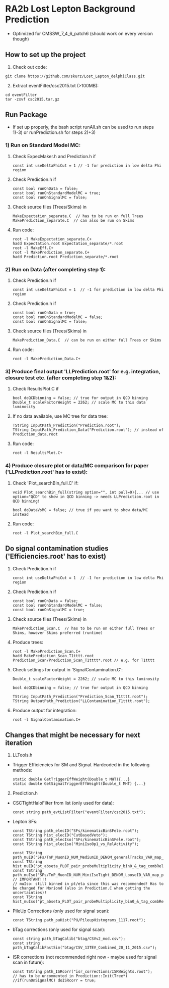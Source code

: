 # RA2b Lost Lepton Background Prediction

- Optimized for CMSSW_7_4_6_patch6 (should work on every version though)

## How to set up the project
1. Check out code:

  ```
  git clone https://github.com/skurz/Lost_Lepton_delphiClass.git
  ```
2. Extract eventFilter/csc2015.txt (>100MB):

  ```
  cd eventFilter
  tar -zxvf csc2015.tar.gz
  ```


## Run Package 

- If set up properly, the bash script runAll.sh can be used to run steps 1)-3) or runPrediction.sh for steps 2)+3)

### 1) Run on Standard Model MC:

1. Check ExpecMaker.h and Prediction.h if
  
    ```
    const int useDeltaPhiCut = 1 // -1 for prediction in low delta Phi region
    ```

2. Check Prediction.h if
    
    ```
    const bool runOnData = false;
    const bool runOnStandardModelMC = true;
    const bool runOnSignalMC = false; 
    ```
    
3. Check source files (Trees/Skims) in

    ```
    MakeExpectation_separate.C  // has to be run on full Trees
    MakePrediction_separate.C  // can also be run on Skims
    ```

4. Run code:
  
    ```
    root -l MakeExpectation_separate.C+
    hadd Expectation.root Expectation_separate/*.root
    root -l MakeEff.C+
    root -l MakePrediction_separate.C+
    hadd Prediction.root Prediction_separate/*.root
    ```
    
### 2) Run on Data (after completing step 1):
   
1. Check Prediction.h if
  
    ```
    const int useDeltaPhiCut = 1  // -1 for prediction in low delta Phi region
    ```
    
2. Check Prediction.h if
    
    ```
    const bool runOnData = true;
    const bool runOnStandardModelMC = false;
    const bool runOnSignalMC = false; 
    ```
    
3. Check source files (Trees/Skims) in

    ```
    MakePrediction_Data.C  // can be run on either full Trees or Skims

    ```
    
4. Run code:
  
    ```
    root -l MakePrediction_Data.C+
    ```
  
### 3) Produce final output 'LLPrediction.root' for e.g. integration, closure test etc. (after completing step 1&2):

1. Check ResultsPlot.C if
  
    ```
    bool doQCDbinning = false; // true for output in QCD binning
    Double_t scaleFactorWeight = 2262; // scale MC to this data luminosity
    ```
    
2. If no data available, use MC tree for data tree:
  
    ```
    TString InputPath_Prediction("Prediction.root");
    TString InputPath_Prediction_Data("Prediction.root"); // instead of Prediction_data.root
    ```
  
3. Run code:
  
    ```
    root -l ResultsPlot.C+
    ```

### 4) Produce closure plot or data/MC comparison for paper ('LLPrediction.root' has to exist):

1. Check 'Plot_searchBin_full.C' if:
   
    ```
    void Plot_searchBin_full(string option="", int pull=0){... // use option="QCD" to show in QCD binning -> needs LLPrediction.root in QCD binning!
    
    bool doDataVsMC = false; // true if you want to show data/MC instead
    ```
  
2. Run code:
  
    ```
    root -l Plot_searchBin_full.C
    ```


## Do signal contamination studies ('Efficiencies.root' has to exist)

1. Check Prediction.h if
  
    ```
    const int useDeltaPhiCut = 1  // -1 for prediction in low delta Phi region
    ```
    
2. Check Prediction.h if
    
    ```
    const bool runOnData = false;
    const bool runOnStandardModelMC = false;
    const bool runOnSignalMC = true; 
    ```
    
3. Check source files (Trees/Skims) in

    ```
    MakePrediction_Scan.C  // has to be run on either full Trees or Skims, however Skims preferred (runtime)

    ```
    
4. Produce trees:
  
    ```
    root -l MakePrediction_Scan.C+
    hadd MakePrediction_Scan_T1tttt.root Prediction_Scan/Prediction_Scan_T1tttt*.root // e.g. for T1tttt
    ```

5. Check settings for output in 'SignalContamination.C':

    ```
    Double_t scaleFactorWeight = 2262; // scale MC to this luminosity

    bool doQCDbinning = false; // true for output in QCD binning
  
    TString InputPath_Prediction("Prediction_Scan_T1tttt.root");
    TString OutputPath_Prediction("LLContamination_T1tttt.root");
    ```

6. Produce output for integration:

    ```
    root -l SignalContamination.C+
    ```


## Changes that might be necessary for next iteration

1. LLTools.h

  - Trigger Efficiencies for SM and Signal. Hardcoded in the following methods:
  
    ```
    static double GetTriggerEffWeight(Double_t MHT){...}
    static double GetSignalTriggerEffWeight(Double_t MHT) {...}
    ```

2. Prediction.h
 
  - CSCTightHaloFilter from list (only used for data):
   
    ```
    const string path_evtListFilter("eventFilter/csc2015.txt");
    ```

  - Lepton SFs:
  
    ```
    const TString path_elecID("SFs/kinematicBinSFele.root");
    const TString hist_elecID("CutBasedVeto");
    const TString path_elecIso("SFs/kinematicBinSFele.root");
    const TString hist_elecIso("MiniIso0p1_vs_RelActivity");
    
    const TString path_muID("SFs/TnP_MuonID_NUM_MediumID_DENOM_generalTracks_VAR_map_pt_eta.root");
    const TString hist_muID("pt_abseta_PLOT_pair_probeMultiplicity_bin0_&_tag_combRelIsoPF04dBeta_bin0_&_tag_pt_bin0_&_tag_IsoMu20_pass");
    const TString path_muIso("SFs/TnP_MuonID_NUM_MiniIsoTight_DENOM_LooseID_VAR_map_pt_eta.root");
    // IMPORTANT!!!
    // muIso: still binned in pt/eta since this was recommended! Has to be changed for Moriond (also in Prediction.C when getting the uncertainties)!
    const TString hist_muIso("pt_abseta_PLOT_pair_probeMultiplicity_bin0_&_tag_combRelIsoPF04dBeta_bin0_&_tag_pt_bin0_&_PF_pass_&_tag_IsoMu20_pass");
    ```

  - PileUp Corrections (only used for signal scan):
   
    ```
    const TString path_puHist("PU/PileupHistograms_1117.root");
    ```
    
  - bTag corrections (only used for signal scan):
  
    ```
    const string path_bTagCalib("btag/CSVv2_mod.csv");
    const string path_bTagCalibFastSim("btag/CSV_13TEV_Combined_20_11_2015.csv");
    ```
  
  - ISR corrections (not recommended right now - maybe used for signal scan in future):
   
    ```
    const TString path_ISRcorr("isr_corrections/ISRWeights.root");
    // has to be uncommented in Prediction::Init(Tree*)
    //if(runOnSignalMC) doISRcorr = true;
    ```
    
  

